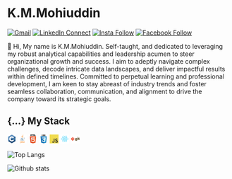 
# K.M.Mohiuddin
[![Gmail](https://img.shields.io/badge/%20-Send%20Mail-black?color=14171A&labelColor=ef5350&logo=gmail&logoColor=ffffff)](mailto:mohiuddin35-2894@diu.edu.bd?subject=From%20GitHub&body=Hi,%20there.%20Found%20you%20from%20GitHub.)
[![LinkedIn Connect](https://img.shields.io/badge/%20-Connect-black?color=14171A&labelColor=212121&logo=linkedin&logoColor=ffcc80)](https://www.linkedin.com/in/kmmohiuddin/)
[![Insta Follow](https://img.shields.io/badge/%20-Follow-black?color=14171A&labelColor=d81b60&logo=instagram&logoColor=ffffff)](https://www.instagram.com/___mohiuddin__)
[![Facebook Follow](https://img.shields.io/badge/%20-Connect-black?color=14171A&labelColor=1976d2&logo=facebook&logoColor=ffffff)](https://www.facebook.com/kmmohiuddin.4)

:wave: Hi, My name is K.M.Mohiuddin. Self-taught, and dedicated to leveraging my robust analytical capabilities and leadership acumen to steer organizational growth and success. I aim to adeptly navigate complex challenges, decode intricate data landscapes, and deliver impactful results within defined timelines. Committed to perpetual learning and professional development, I am keen to stay abreast of industry trends and foster seamless collaboration, communication, and alignment to drive the company toward its strategic goals.

## {...} My Stack


<code><img height="20" src="https://raw.githubusercontent.com/github/explore/80688e429a7d4ef2fca1e82350fe8e3517d3494d/topics/cpp/cpp.png"></code>
<code><img height="20" src="https://raw.githubusercontent.com/github/explore/80688e429a7d4ef2fca1e82350fe8e3517d3494d/topics/java/java.png"></code>
<code><img height="20" src="https://raw.githubusercontent.com/github/explore/80688e429a7d4ef2fca1e82350fe8e3517d3494d/topics/html/html.png"></code>
<code><img height="20" src="https://raw.githubusercontent.com/github/explore/80688e429a7d4ef2fca1e82350fe8e3517d3494d/topics/css/css.png"></code>
<code><img height="20" src="https://raw.githubusercontent.com/github/explore/80688e429a7d4ef2fca1e82350fe8e3517d3494d/topics/javascript/javascript.png"></code>
<code><img height="20" src="https://raw.githubusercontent.com/github/explore/80688e429a7d4ef2fca1e82350fe8e3517d3494d/topics/react/react.png"></code>
<code><img height="20" src="https://raw.githubusercontent.com/github/explore/80688e429a7d4ef2fca1e82350fe8e3517d3494d/topics/git/git.png"></code>


![Top Langs](https://github-readme-stats.vercel.app/api/top-langs/?username=KMMohiuddin&hide=css,html)


![Github stats](https://github-readme-stats.vercel.app/api?username=KMMohiuddin&show_icons=true&hide_border=true)
